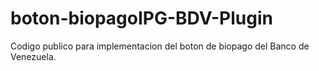 # boton-biopagoIPG-BDV-Plugin
Codigo publico para implementacion del boton de biopago del Banco de Venezuela.
